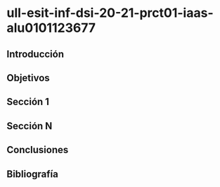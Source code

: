 # ull-esit-inf-dsi-20-21-prct01-iaas-alu0101123677
## Introducción

## Objetivos

## Sección 1

## Sección N

## Conclusiones

## Bibliografía

